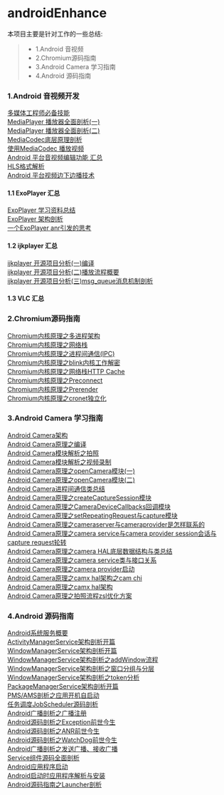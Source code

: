 # androidEnhance

本项目主要是针对工作的一些总结:
> * 1.Android 音视频
> * 2.Chromium源码指南
> * 3.Android Camera 学习指南
> * 4.Android 源码指南

### 1.Android 音视频开发
[多媒体工程师必备技能](https://www.jianshu.com/p/c731515edb9d)<br>
[MediaPlayer 播放器全面剖析(一)](https://www.jianshu.com/p/db7104daa842)<br>
[MediaPlayer 播放器全面剖析(二)](https://www.jianshu.com/p/5513f0bd3dbf)<br>
[MediaCodec底层原理剖析](https://www.jianshu.com/p/b7bacabcc019)<br>
[使用MediaCodec 播放视频](https://www.jianshu.com/p/d406314ab63c)<br>
[Android 平台音视频编辑功能 汇总](https://www.jianshu.com/p/cafac2b1c4fe)<br>
[HLS格式解析](https://www.jianshu.com/p/dbac4c041de8)<br>
[Android 平台视频边下边播技术](https://www.jianshu.com/p/27085da32a35)<br>
#### 1.1 ExoPlayer 汇总
[ExoPlayer 学习资料总结](https://www.jianshu.com/p/f48ea1b5708a)<br>
[ExoPlayer 架构剖析](https://www.jianshu.com/p/f506c279e4e5)<br>
[一个ExoPlayer anr引发的思考](https://www.jianshu.com/p/b5dff25409bb)<br>
#### 1.2 ijkplayer 汇总
[ijkplayer 开源项目分析(一)编译](https://www.jianshu.com/p/026d6071514f)<br>
[ijkplayer 开源项目分析(二)播放流程概要](https://www.jianshu.com/p/3fb005f9378b)<br>
[ijkplayer 开源项目分析(三)msg_queue消息机制剖析](https://www.jianshu.com/p/ce6e1ef8dda0)<br>
#### 1.3 VLC 汇总

### 2.Chromium源码指南
[Chromium内核原理之多进程架构](https://www.jianshu.com/p/bb50ea1a5e92)<br>
[Chromium内核原理之网络栈](https://www.jianshu.com/p/dcc6944b2a80)<br>
[Chromium内核原理之进程间通信(IPC)](https://www.jianshu.com/p/c9703029671b)<br>
[Chromium内核原理之blink内核工作解密](https://www.jianshu.com/p/2a2424bdc057)<br>
[Chromium内核原理之网络栈HTTP Cache](https://www.jianshu.com/p/e6fb8fddf656)<br>
[Chromium内核原理之Preconnect](https://www.jianshu.com/p/1b26c3f04158)<br>
[Chromium内核原理之Prerender](https://www.jianshu.com/p/2f68e2233de1)<br>
[Chromium内核原理之cronet独立化](https://www.jianshu.com/p/79a959b038fd)<br>

### 3.Android Camera 学习指南
[Android Camera架构](https://www.jianshu.com/p/bac0e72351e4)<br>
[Android Camera原理之编译](https://www.jianshu.com/p/364b4f19ca07)<br>
[Android Camera模块解析之拍照](https://www.jianshu.com/p/bc9e96c7e95e)<br>
[Android Camera模块解析之视频录制](https://www.jianshu.com/p/779c3dc775e9)<br>
[Android Camera原理之openCamera模块(一)](https://www.jianshu.com/p/1332d3864f7c)<br>
[Android Camera原理之openCamera模块(二)](https://www.jianshu.com/p/82d4006e6cef)<br>
[Android Camera进程间通信类总结](https://www.jianshu.com/p/2eb683037379)<br>
[Android Camera原理之createCaptureSession模块](https://www.jianshu.com/p/3d88711a6911)<br>
[Android Camera原理之CameraDeviceCallbacks回调模块](https://www.jianshu.com/p/01c86ae29a6b)<br>
[Android Camera原理之setRepeatingRequest与capture模块](https://www.jianshu.com/p/6c3ca95ccaba)<br>
[Android Camera原理之cameraserver与cameraprovider是怎样联系的](https://www.jianshu.com/p/6dc1ef6df400)<br>
[Android Camera原理之camera service与camera provider session会话与capture request轮转](https://www.jianshu.com/p/c1f75c48ed7c)<br>
[Android Camera原理之camera HAL底层数据结构与类总结](https://www.jianshu.com/p/099cc3b0ab25)<br>
[Android Camera原理之camera service类与接口关系](https://www.jianshu.com/p/f02f2763d5fc)<br>
[Android Camera原理之camera provider启动](https://www.jianshu.com/p/5758f14f924e)<br>
[Android Camera原理之camx hal架构之cam chi](https://www.jianshu.com/p/80de4a6e478c)<br>
[Android Camera原理之camx hal架构](https://www.jianshu.com/p/cfb1da9d4217)<br>
[Android Camera原理之拍照流程zsl优化方案](https://www.jianshu.com/p/3beb7403025f)<br>

### 4.Android 源码指南
[Android系统服务概要](https://www.jianshu.com/p/923eb572f771)<br>
[ActivityManagerService架构剖析开篇](https://www.jianshu.com/p/17b2844b2a27)<br>
[WindowManagerService架构剖析开篇](https://www.jianshu.com/p/6e575d9160f2)<br>
[WindowManagerService架构剖析之addWindow流程](https://www.jianshu.com/p/effaff9ab9f2)<br>
[WindowManagerService架构剖析之窗口分组与分层](https://www.jianshu.com/p/3528255475a2)<br>
[WindowManagerService架构剖析之token分析](https://www.jianshu.com/p/23bce4f5f8ea)<br>
[PackageManagerService架构剖析开篇](https://www.jianshu.com/p/3daf7fe89ac0)<br>
[PMS/AMS剖析之应用开机自启动](https://www.jianshu.com/p/c9e43905e6b6)<br>
[任务调度JobScheduler源码剖析](https://www.jianshu.com/p/34c7d7529d9c)<br>
[Android广播剖析之广播注册](https://www.jianshu.com/p/914cf861d9d9)<br>
[Android源码剖析之Exception前世今生](https://www.jianshu.com/p/eaecb459f217)<br>
[Android源码剖析之ANR前世今生](https://www.jianshu.com/p/914df9091a80)<br>
[Android源码剖析之WatchDog前世今生](https://www.jianshu.com/p/9febfd0e9201)<br>
[Android广播剖析之发送广播、接收广播](https://www.jianshu.com/p/d0ab021a65f9)<br>
[Service组件源码全面剖析](https://www.jianshu.com/p/8170b9f1e4af)<br>
[Android应用程序启动](https://www.jianshu.com/p/7687b4f6b683)<br>
[Android启动时应用程序解析与安装](Android启动时应用程序解析与安装)<br>
[Android源码指南之Launcher剖析](https://www.jianshu.com/nb/27259867)<br>
